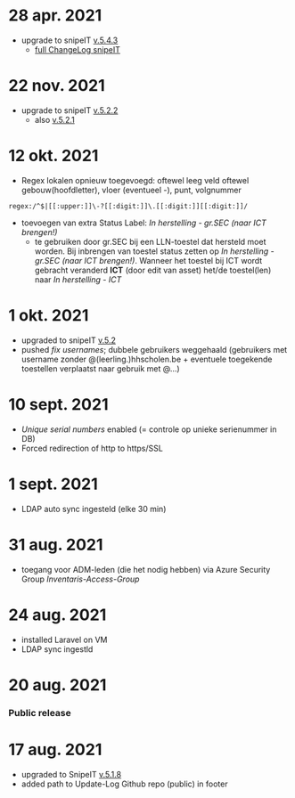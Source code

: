 # 28 apr. 2021
- upgrade to snipeIT [v.5.4.3](https://github.com/snipe/snipe-it/releases/tag/v5.4.3)
    - [full ChangeLog snipeIT](https://github.com/snipe/snipe-it/compare/v5.2.0...v5.4.3)

# 22 nov. 2021
- upgrade to snipeIT [v.5.2.2](https://github.com/snipe/snipe-it/releases/tag/v5.3.2)
    - also [v.5.2.1](https://github.com/snipe/snipe-it/releases/tag/v5.3.0)

# 12 okt. 2021
- Regex lokalen opnieuw toegevoegd: oftewel leeg veld oftewel gebouw(hoofdletter), vloer (eventueel -), punt, volgnummer
```
regex:/^$|[[:upper:]]\-?[[:digit:]]\.[[:digit:]][[:digit:]]/
```
- toevoegen van extra Status Label: _In herstelling - gr.SEC (naar ICT brengen!)_
    - te gebruiken door gr.SEC bij een LLN-toestel dat hersteld moet worden. Bij inbrengen van toestel status zetten op _In herstelling - gr.SEC (naar ICT brengen!)_. Wanneer het toestel bij ICT wordt gebracht veranderd **ICT** (door edit van asset) het/de toestel(len) naar _In herstelling - ICT_

# 1 okt. 2021
- upgraded to snipeIT [v.5.2](https://github.com/snipe/snipe-it/releases/tag/v5.2.0)
- pushed _fix usernames_; dubbele gebruikers weggehaald (gebruikers met username zonder @(leerling.)hhscholen.be + eventuele toegekende toestellen verplaatst naar gebruik met @...)

# 10 sept. 2021
- _Unique serial numbers_ enabled (= controle op unieke serienummer in DB)
- Forced redirection of http to https/SSL

# 1 sept. 2021
- LDAP auto sync ingesteld (elke 30 min)

# 31 aug. 2021
- toegang voor ADM-leden (die het nodig hebben) via Azure Security Group *Inventaris-Access-Group*

# 24 aug. 2021
- installed Laravel on VM
- LDAP sync ingestld
# 20 aug. 2021
### Public release

# 17 aug. 2021
- upgraded to SnipeIT [v.5.1.8](https://github.com/snipe/snipe-it/releases/tag/v5.1.8)
- added path to Update-Log Github repo (public) in footer